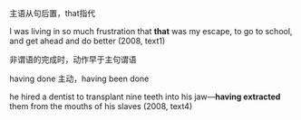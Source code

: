 主语从句后置，that指代

 I was living in so much frustration that **that** was my escape, to go to school, and 
get ahead and do better (2008, text1)

非谓语的完成时，动作早于主句谓语

having done 主动，having been done

he hired a dentist to transplant nine teeth into his jaw—**having extracted** them from the mouths of his slaves (2008, text4)

